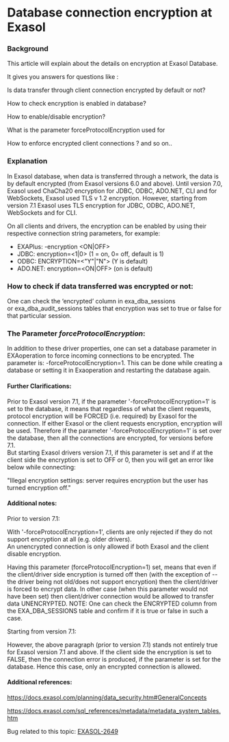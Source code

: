 # Database connection encryption at Exasol 
### Background

This article will explain about the details on encryption at Exasol Database.

It gives you answers for questions like :

Is data transfer through client connection encrypted by default or not?

How to check encryption is enabled in database?

How to enable/disable encryption?

What is the parameter forceProtocolEncryption used for

How to enforce encrypted client connections ? and so on..

### Explanation

In Exasol database, when data is transferred through a network, the data is by default encrypted (from Exasol versions 6.0 and above). Until version 7.0, Exasol used ChaCha20 encryption for JDBC, ODBC, ADO.NET, CLI and for WebSockets, Exasol used TLS v 1.2 encryption. However, starting from version 7.1 Exasol uses TLS encryption for JDBC, ODBC, ADO.NET, WebSockets and for CLI.

On all clients and drivers, the encryption can be enabled by using their respective connection string parameters, for example:

* EXAPlus: -encryption <ON|OFF>
* JDBC: encryption=<1|0> (1 = on, 0= off, default is 1)
* ODBC: ENCRYPTION=<"Y"|"N"> (Y is default)
* ADO.NET: encryption=<ON|OFF> (on is default)

### How to check if data transferred was encrypted or not:

One can check the ‘encrypted’ column in exa_dba_sessions or exa_dba_audit_sessions tables that encryption was set to true or false for that particular session.

### The Parameter *forceProtocolEncryption*:

In addition to these driver properties, one can set a database parameter in EXAoperation to force incoming connections to be encrypted. The parameter is: -forceProtocolEncryption=1. This can be done while creating a database or setting it in Exaoperation and restarting the database again.

#### Further Clarifications:

Prior to Exasol version 7.1, if the parameter '-forceProtocolEncryption=1' is set to the database, it means that regardless of what the client requests, protocol encryption will be FORCED (i.e. required) by Exasol for the connection. If either Exasol or the client requests encryption, encryption will be used. Therefore if the parameter '-forceProtocolEncryption=1' is set over the database, then all the connections are encrypted, for versions before 7.1.  
But starting Exasol drivers version 7.1, if this parameter is set and if at the client side the encryption is set to OFF or 0, then you will get an error like below while connecting:

"Illegal encryption settings: server requires encryption but the user has turned encryption off."

#### Additional notes:

Prior to version 7.1:

With '-forceProtocolEncryption=1', clients are only rejected if they do not support encryption at all (e.g. older drivers).  
An unencrypted connection is only allowed if both Exasol and the client disable encryption.

Having this parameter (forceProtocolEncryption=1) set, means that even if the client/driver side encryption is turned off then (with the exception of -- the driver being not old/does not support encryption) then the client/driver is forced to encrypt data. In other case (when this parameter would not have been set) then client/driver connection would be allowed to transfer data UNENCRYPTED. NOTE: One can check the ENCRYPTED column from the EXA_DBA_SESSIONS table and confirm if it is true or false in such a case.

Starting from version 7.1:

However, the above paragraph (prior to version 7.1) stands not entirely true for Exasol version 7.1 and above. If the client side the encryption is set to FALSE, then the connection error is produced, if the parameter is set for the database. Hence this case, only an encrypted connection is allowed. 

#### Additional references:

<https://docs.exasol.com/planning/data_security.htm#GeneralConcepts>

<https://docs.exasol.com/sql_references/metadata/metadata_system_tables.htm>

Bug related to this topic: [EXASOL-2649](https://www.exasol.com/support/browse/EXASOL-2649)

